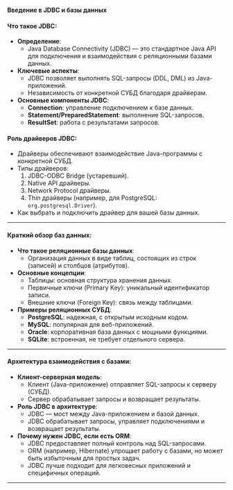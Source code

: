 
**Введение в JDBC и базы данных**

#### **Что такое JDBC**:

- **Определение**:
    - Java Database Connectivity (JDBC) — это стандартное Java API для подключения и взаимодействия с реляционными базами данных.
- **Ключевые аспекты**:
    - JDBC позволяет выполнять SQL-запросы (DDL, DML) из Java-приложений.
    - Независимость от конкретной СУБД благодаря драйверам.
- **Основные компоненты JDBC**:
    - **Connection**: управление подключением к базе данных.
    - **Statement/PreparedStatement**: выполнение SQL-запросов.
    - **ResultSet**: работа с результатами запросов.

#### **Роль драйверов JDBC**:

- Драйверы обеспечивают взаимодействие Java-программы с конкретной СУБД.
- Типы драйверов:
    1. JDBC-ODBC Bridge (устаревший).
    2. Native API драйверы.
    3. Network Protocol драйверы.
    4. Thin драйверы (например, для PostgreSQL: `org.postgresql.Driver`).
- Как выбрать и подключить драйвер для вашей базы данных.

---

#### **Краткий обзор баз данных**:

- **Что такое реляционные базы данных**:
    - Организация данных в виде таблиц, состоящих из строк (записей) и столбцов (атрибутов).
- **Основные концепции**:
    - Таблицы: основная структура хранения данных.
    - Первичные ключи (Primary Key): уникальный идентификатор записи.
    - Внешние ключи (Foreign Key): связь между таблицами.
- **Примеры реляционных СУБД**:
    - **PostgreSQL**: надежная, с открытым исходным кодом.
    - **MySQL**: популярная для веб-приложений.
    - **Oracle**: корпоративная база данных с мощными функциями.
    - **SQLite**: встроенная, не требует отдельного сервера.

---

#### **Архитектура взаимодействия с базами**:

- **Клиент-серверная модель**:
    - Клиент (Java-приложение) отправляет SQL-запросы к серверу (СУБД).
    - Сервер обрабатывает запросы и возвращает результаты.
- **Роль JDBC в архитектуре**:
    - JDBC — мост между Java-приложением и базой данных.
    - JDBC обрабатывает запросы, управляет подключениями и возвращает результаты.
- **Почему нужен JDBC, если есть ORM**:
    - JDBC предоставляет полный контроль над SQL-запросами.
    - ORM (например, Hibernate) упрощает работу с базами, но может быть избыточным для простых задач.
    - JDBC лучше подходит для легковесных приложений и специфичных операций.

---

